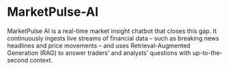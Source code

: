 # MarketPulse-AI
MarketPulse AI is a real-time market insight chatbot that closes this gap. It continuously ingests live streams of financial data – such as breaking news headlines and price movements – and uses Retrieval-Augmented Generation (RAG) to answer traders’ and analysts’ questions with up-to-the-second context. 
